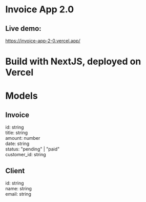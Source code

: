 # Invoice App 2.0

## Live demo:
https://invoice-app-2-0.vercel.app/


# Build with NextJS, deployed on Vercel

# Models

## Invoice

id: string\
title: string\
amount: number\
date: string\
status: "pending" | "paid"\
customer_id: string


## Client

id: string\
name: string\
email: string